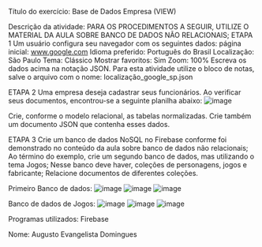 Título do exercício: Base de Dados Empresa (VIEW)

Descrição da atividade: 
PARA OS PROCEDIMENTOS A SEGUIR, UTILIZE O MATERIAL DA AULA SOBRE BANCO DE DADOS NÃO RELACIONAIS;
ETAPA 1
Um usuário configura seu navegador com os seguintes dados:
página inicial: www.google.com
Idioma preferido: Português do Brasil
Localização: São Paulo
Tema: Clássico
Mostrar favoritos: Sim
Zoom: 100%
Escreva os dados acima na notação JSON. Para esta atividade utilize o bloco de notas, salve o arquivo com o nome: localização_google_sp.json

ETAPA 2
Uma empresa deseja cadastrar seus funcionários. Ao verificar seus documentos, encontrou-se a seguinte planilha abaixo:
![image](https://github.com/AugustoEvangelista/NoSQL/assets/169067689/33ff0fdc-e471-489b-9f73-55ecfc1980ae)

Crie, conforme o modelo relacional, as tabelas normalizadas. Crie também um documento JSON que contenha esses dados.

ETAPA 3
Crie um banco de dados NoSQL no Firebase conforme foi demonstrado no conteúdo da aula sobre banco de dados não relacionais;
Ao término do exemplo, crie um segundo banco de dados, mas utilizando o tema Jogos;
Nesse banco deve haver, coleções de personagens, jogos e fabricante;
Relacione documentos de diferentes coleções.

Primeiro Banco de dados:
![image](https://github.com/AugustoEvangelista/NoSQL/assets/169067689/89b61a19-b38f-4b8e-8121-9aeeab3aa359)
![image](https://github.com/AugustoEvangelista/NoSQL/assets/169067689/bdb1624e-d5a8-4a34-9110-10ac9c6eafa9)
![image](https://github.com/AugustoEvangelista/NoSQL/assets/169067689/b7535af0-1776-4465-8a57-fb81f4b570e8)

Banco de dados de Jogos:
![image](https://github.com/AugustoEvangelista/NoSQL/assets/169067689/2166d894-0a8b-4488-9005-6633b01cc60f)
![image](https://github.com/AugustoEvangelista/NoSQL/assets/169067689/15d5fcec-ccf1-4cd5-8132-dac78eb9c21b)
![image](https://github.com/AugustoEvangelista/NoSQL/assets/169067689/4a90a945-159a-4608-8c46-49e901ca2bce)


Programas utilizados: Firebase 

Nome: Augusto Evangelista Domingues
